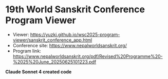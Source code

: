 # 19th World Sanskrit Conference Program Viewer

- Viewer: https://yuzki.github.io/wsc2025-program-viewer/sanskrit_conference_app.html
- Conference site: https://www.nepalworldsanskrit.org/
- Program link: https://www.nepalworldsanskrit.org/pdf/Revised%20Programme%20-%2025%20June_20250625101223.pdf

**Claude Sonnet 4 created code**
